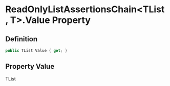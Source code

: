 # ReadOnlyListAssertionsChain&lt;TList, T&gt;.Value Property
## Definition

```c#
public TList Value { get; }
```

## Property Value

TList

